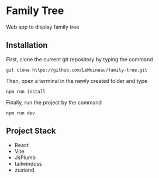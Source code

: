 # Family Tree

Web app to display family tree

## Installation

First, clone the current git repository by typing the command
```
git clone https://github.com/LeMoineau/family-tree.git
```
Then, open a terminal in the newly created folder and type
```
npm run install
```
Finally, run the project by the command
```
npm run dev
```

## Project Stack

- React
- Vite
- JsPlumb
- tailwindcss
- zustand
